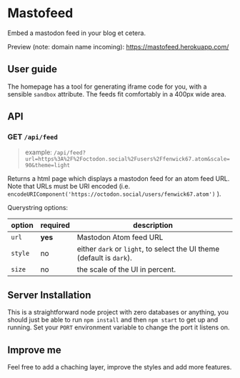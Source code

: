 # Mastofeed

Embed a mastodon feed in your blog et cetera.

Preview (note: domain name incoming): https://mastofeed.herokuapp.com/

## User guide

The homepage has a tool for generating iframe code for you, with a sensible `sandbox` attribute.  The feeds fit comfortably in a 400px wide area.

## API

### GET `/api/feed`

> example: `/api/feed?url=https%3A%2F%2Foctodon.social%2Fusers%2Ffenwick67.atom&scale=90&theme=light`

Returns a html page which displays a mastodon feed for an atom feed URL.  Note that URLs must be URI encoded (i.e. `encodeURIComponent('https://octodon.social/users/fenwick67.atom')` ).

Querystring options:


| option | required | description |
| ------ | -------- | ----------- |
| `url` | **yes** | Mastodon Atom feed URL |
| `style` | no | either `dark` or `light`, to select the UI theme (default is `dark`). |
| `size` | no | the scale of the UI in percent. |

## Server Installation

This is a straightforward node project with zero databases or anything, you should just be able to run `npm install` and then `npm start` to get up and running.  Set your `PORT` environment variable to change the port it listens on.

## Improve me

Feel free to add a chaching layer, improve the styles and add more features.
